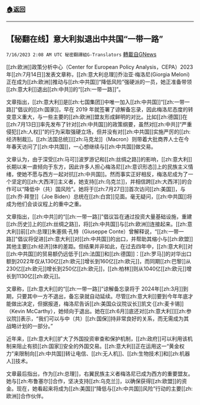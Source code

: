 ###  [:house:返回](README.md)
---


## 【秘翻在线】意大利拟退出中共国“一带一路”
`7/16/2023 2:08 AM UTC 秘密翻譯組G-Translators` [轉載自GNews](https://gnews.org/articles/1463636)

[[zh:欧洲]]政策分析中心（Center for European Policy Analysis，CEPA）2023年[[zh:7月14日]]发表文章称，[[zh:意大利总理]]乔治亚·梅洛尼(Giorgia Meloni)正在成为[[zh:欧洲]]推动与[[zh:中共国]]“降低风险”强硬派的一员，她正准备带领[[zh:意大利]]退出[[zh:中共]]的“[[zh:一带一路]]”。

文章指出，[[zh:意大利]]是[[zh:七国集团]]中唯一加入[[zh:中共国]]“[[zh:一带一路]]”倡议的[[zh:国家]]，早在 2019 年就签署了谅解备忘录，因此梅洛尼态度的转变意义重大，与一些主要的[[zh:欧洲]]盟友形成鲜明的对比。比如[[zh:德国]]在[[zh:7月13日]]率先发布了针对[[zh:中共国]]的政策纲要，虽然对[[zh:中共]]“严重侵犯[[zh:人权]]”的行为采取强硬立场，但并没有对[[zh:中共国]]实施严厉的[[zh:经济制裁]]。[[zh:法国总统]][[zh:马克龙]]（Macron）则带着大批商界人士在今年春天访问了[[zh:中共国]]，一心想继续与[[zh:中共国]]做交易。

文章认为，由于深受[[zh:马可]]波罗游记和[[zh:丝绸之路]]的影响，[[zh:意大利]]长期以来一直倾向于东方，因此许多人担心梅洛尼[[zh:意识形态]]上的民族主义情绪，使她不愿与西方一起对抗[[zh:中共国]]。然而事实正好相反，梅洛尼成为了一个坚定的[[zh:大西洋]]主义者，她支持[[zh:乌克兰]]，并相信跨[[zh:大西洋]]的合作可以“降低中（共）国风险”。她将于[[zh:7月27日]]首次访问[[zh:美国]]，与[[zh:乔·拜登]]（Joe Biden）总统在[[zh:白宫]]见面。毫无疑问，[[zh:中共国]]将成为他们会谈议程上的重中之重。

文章指出，[[zh:中共]]的“[[zh:一带一路]]”倡议旨在通过投资大量基础设施，重建[[zh:历史]]上的[[zh:丝绸之路]]，将[[zh:中共国]]与[[zh:欧洲]]连接起来。[[zh:意大利]]前[[zh:总理]]朱塞佩·孔特（Giuseppe Conte）曾解释说，“[[zh:一带一路]]”倡议将促进[[zh:意大利]]对[[zh:中共国]]的出口，并帮助其缩小与[[zh:欧盟]]其他主要[[zh:经济]]体的差距。但结果并非如此，在过去四年中，[[zh:意大利]]对[[zh:中共国]]的贸易额仍远低于[[zh:法国]]和[[zh:德国]]：[[zh:罗马]]的对华出口额到2022年仅从130亿[[zh:欧元]]增长到160亿[[zh:欧元]]，而同期[[zh:巴黎]]从230亿[[zh:欧元]]增长到250亿[[zh:欧元]]，[[zh:柏林]]则从1040亿[[zh:欧元]]增长到1130亿[[zh:欧元]]。

文章称，[[zh:意大利]]的“[[zh:一带一路]]”谅解备忘录将于 2024年[[zh:3月]]到期，只要其中一方不退出，备忘录就自动延续。尽管[[zh:意大利]]要到今年年底才能做出决定，但据报道，梅洛尼告诉[[zh:美国众议院议长]]凯文·[[zh:麦卡锡]]（Kevin McCarthy），她倾向于退出。她在[[zh:6月]]底还对[[zh:意大利]][[zh:参议院]]表示，“我们可以与中（共）[[zh:国保]]持非常良好的关系，而无需成为其战略计划的一部分。”

近年来，[[zh:意大利]]扩大了外国投资审查和保护机制，[[zh:政府]]可以利用该机制来阻止有损[[zh:国家]]安全的外国交易。[[zh:意大利]]正在运用这一“黄金权力”来限制向[[zh:中共国]]转让电信、[[zh:无人机]]、[[zh:生物技术]]和[[zh:机器人]]技术。

文章最后指出，作为[[zh:总理]]，右翼民族主义者梅洛尼已成为西方的重要盟友。她与[[zh:布鲁塞尔]]合作，坚决支持[[zh:乌克兰]]，以确保获得[[zh:欧盟]]的资金。现在，她看起来将成为[[zh:美国]]“降低与[[zh:中共国]]风险”行动的主要[[zh:欧洲]]合作伙伴。
